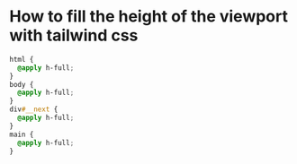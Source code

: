 # How to fill the height of the viewport with tailwind css

```css
html {
  @apply h-full;
}
body {
  @apply h-full;
}
div#__next {
  @apply h-full;
}
main {
  @apply h-full;
}
```
